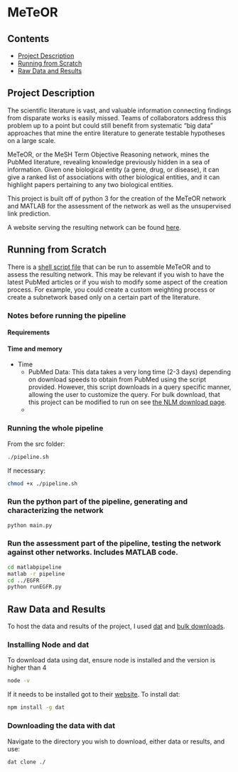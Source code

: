 # MeTeOR
## Contents

 - [Project Description](#project-description)
 - [Running from Scratch](#running-from-scratch)
 - [Raw Data and Results](#raw-data-and-results)

## Project Description
The scientific literature is vast, and valuable information connecting findings from disparate works is easily missed. Teams of collaborators address this problem up to a point but could still benefit from systematic “big data” approaches that mine the entire literature to generate testable hypotheses on a large scale.

MeTeOR, or the MeSH Term Objective Reasoning network, mines the PubMed literature, revealing knowledge previously hidden in a sea of information. Given one biological entity (a gene, drug, or disease), it can give a ranked list of associations with other biological entities, and it can highlight papers pertaining to any two biological entities.

This project is built off of python 3 for the creation of the MeTeOR network and MATLAB for the assessment of the network as well as the unsupervised link prediction.

A website serving the resulting network can be found [here](http://meteor.lichtargelab.org/).

## Running from Scratch
There is a [shell script file](src/pipeline.sh) that can be run to assemble MeTeOR and to assess the resulting network. This may be relevant if you wish to have the latest PubMed articles or if you wish to modify some aspect of the creation process. For example, you could create a custom weighting process or create a subnetwork based only on a certain part of the literature. 
### Notes before running the pipeline
#### Requirements
#### Time and memory
 - Time
	 - PubMed Data: This data takes a very long time (2-3 days) depending on download speeds to obtain from PubMed using the script provided. However, this script downloads in a query specific manner, allowing the user to customize the query. For bulk download, that this project can be modified to run on see [the NLM download page](https://www.nlm.nih.gov/databases/download/pubmed_medline.html).
	 - 

### Running the whole pipeline
From the src folder:
```bash
./pipeline.sh
```
If necessary:
```bash
chmod +x ./pipeline.sh
```
### Run the python part of the pipeline, generating and characterizing the network
```bash
python main.py
```
### Run the assessment part of the pipeline, testing the network against other networks. Includes MATLAB code.
```bash
cd matlabpipeline
matlab -r pipeline
cd ../EGFR
python runEGFR.py
```

## Raw Data and Results
To host the data and results of the project, I used [dat](https://datproject.org/) and [bulk downloads](http://meteor.lichtargelab.org/download).
### Installing Node and dat
To download data using dat, ensure node is installed and the version is higher than 4
```bash
node -v
```
If it needs to be installed got to their [website](https://nodejs.org/en/download/).
To install dat:
```bash
npm install -g dat
```
### Downloading the data with dat
Navigate to the directory you wish to download, either data or results, and use:
```bash
dat clone ./
```
<!--stackedit_data:
eyJoaXN0b3J5IjpbLTEwMDI1MTY2NTYsMTEyMDU0MjQ4NCw1Nz
QzODQ5MjMsLTEwMDQ5NDgyNTcsMTAwNjk1MTg2MCwxMTUxMjA2
NzEyLC0xNzQzNjU4NDIyLDEyMzE4ODM4NjcsLTE5MzY0MDAyMD
EsLTExMzU2MDQ5M119
-->
